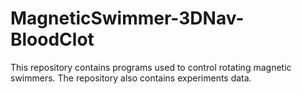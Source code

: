# MagneticSwimmer-3DNav-BloodClot
This repository contains programs used to control rotating magnetic swimmers. The repository also contains experiments data.
